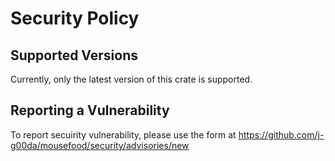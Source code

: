 # Security Policy

## Supported Versions

Currently, only the latest version of this crate is supported.

## Reporting a Vulnerability

To report secuirity vulnerability, please use the form at <https://github.com/j-g00da/mousefood/security/advisories/new>
